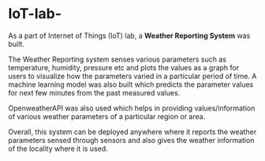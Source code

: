 # IoT-lab-
As a part of Internet of Things (IoT) lab, a **Weather Reporting System** was built.

The Weather Reporting system senses various parameters such as temperature, humidity, pressure etc and plots the values as a graph for users to visualize how the parameters varied in a particular period of time. A machine learning model was also built which predicts the parameter values for next few minutes from the past measured values.

OpenweatherAPI was also used which helps in providing values/information of various weather parameters of a particular region or area.

Overall, this system can be deployed anywhere where it reports the weather parameters sensed through sensors and also gives the weather information of the locality where it is used.
